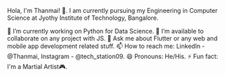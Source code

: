 Hola, I'm Thanmai! 👋.
I am currently pursuing my Engineering in Computer Science at Jyothy Institute of Technology, Bangalore.

🔭 I’m currently working on Python for Data Science.
👯 I’m available to collaborate on any project with JS. 
💬 Ask me about Flutter or any web and mobile app development related stuff.
📫 How to reach me: LinkedIn - @Thanmai, Instagram - @tech_station09.
😄 Pronouns: He/His.
⚡ Fun fact: I'm a Martial Artist🎮.
